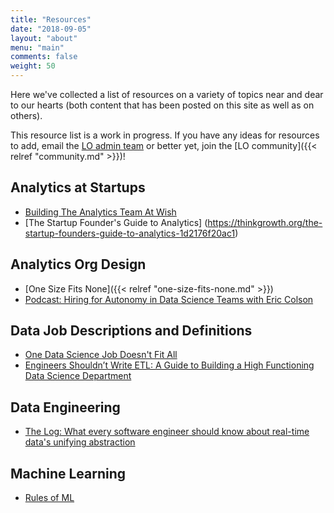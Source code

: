 ```yaml
---
title: "Resources"
date: "2018-09-05"
layout: "about"
menu: "main"
comments: false
weight: 50
---
```


Here we've collected a list of resources on a variety of topics near and dear to our hearts (both content that has been posted on this site as well as on others).

This resource list is a work in progress. If you have any ideas for resources to add, email the [LO admin team](mailto:locally-optimistic-admins@googlegroups.com) or better yet, join the [LO community]({{< relref "community.md" >}})!


## Analytics at Startups

* [Building The Analytics Team At Wish](https://medium.com/wish-engineering/scaling-analytics-at-wish-619eacb97d16)
* [The Startup Founder's Guide to Analytics]
(https://thinkgrowth.org/the-startup-founders-guide-to-analytics-1d2176f20ac1)

## Analytics Org Design

* [One Size Fits None]({{< relref "one-size-fits-none.md" >}})
* [Podcast: Hiring for Autonomy in Data Science Teams with Eric Colson](https://medium.com/@integrate.ai/podcast-hiring-for-autonomy-in-data-science-teams-with-eric-colson-82b59bef8d16)

## Data Job Descriptions and Definitions

* [One Data Science Job Doesn't Fit All](https://www.linkedin.com/pulse/one-data-science-job-doesnt-fit-all-elena-grewal/)
* [Engineers Shouldn’t Write ETL: A Guide to Building a High Functioning Data Science Department](https://multithreaded.stitchfix.com/blog/2016/03/16/engineers-shouldnt-write-etl/)

## Data Engineering

* [The Log: What every software engineer should know about real-time data's unifying abstraction](https://engineering.linkedin.com/distributed-systems/log-what-every-software-engineer-should-know-about-real-time-datas-unifying)

## Machine Learning

* [Rules of ML](https://developers.google.com/machine-learning/guides/rules-of-ml/)

